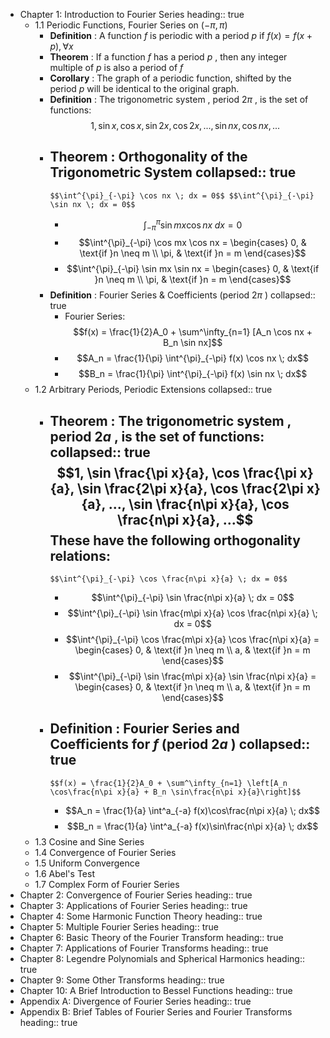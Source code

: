 - Chapter 1: Introduction to Fourier Series
  heading:: true
	- 1.1 Periodic Functions, Fourier Series on $(-\pi, \pi)$
		- **Definition** : A function $f$ is periodic with a period $p$ if $f(x) = f(x+p), \forall x$
		- **Theorem** : If a function $f$ has a period $p$ , then any integer multiple of $p$ is also a period of $f$
		- **Corollary** : The graph of a periodic function, shifted by the period $p$ will be identical to the original graph.
		- **Definition** : The trigonometric system , period $2\pi$ , is the set of functions:
		  $$1, \sin x, \cos x, \sin 2x, \cos 2x, ..., \sin nx, \cos nx, ...$$
		- **Theorem** : Orthogonality of the Trigonometric System
		  collapsed:: true
			-
			  $$\int^{\pi}_{-\pi} \cos nx \; dx = 0$$ $$\int^{\pi}_{-\pi} \sin nx \; dx = 0$$
			-
			  $$\int^{\pi}_{-\pi} \sin mx \cos nx \; dx = 0$$
			-
			  $$\int^{\pi}_{-\pi} \cos mx \cos nx = \begin{cases} 0, & \text{if }n \neq m \\ \pi, & \text{if }n = m \end{cases}$$
			-
			  $$\int^{\pi}_{-\pi} \sin mx \sin nx = \begin{cases} 0, & \text{if }n \neq m \\ \pi, & \text{if }n = m \end{cases}$$
		- **Definition** : Fourier Series & Coefficients (period $2\pi$ )
		  collapsed:: true
			- Fourier Series:
			  $$f(x) = \frac{1}{2}A_0 + \sum^\infty_{n=1} [A_n \cos nx + B_n \sin nx]$$
			-
			  $$A_n = \frac{1}{\pi} \int^{\pi}_{-\pi} f(x) \cos nx \; dx$$
			-
			  $$B_n = \frac{1}{\pi} \int^{\pi}_{-\pi} f(x) \sin nx \; dx$$
	- 1.2 Arbitrary Periods, Periodic Extensions
	  collapsed:: true
		- **Theorem** : The trigonometric system , period $2a$ , is the set of functions:
		  collapsed:: true
		  $$1, \sin \frac{\pi x}{a}, \cos \frac{\pi x}{a}, \sin \frac{2\pi x}{a}, \cos \frac{2\pi x}{a}, ..., \sin \frac{n\pi x}{a}, \cos \frac{n\pi x}{a}, ...$$ These have the following orthogonality relations:
			-
			  $$\int^{\pi}_{-\pi} \cos \frac{n\pi x}{a} \; dx = 0$$
			-
			  $$\int^{\pi}_{-\pi} \sin \frac{n\pi x}{a} \; dx = 0$$
			-
			  $$\int^{\pi}_{-\pi} \sin \frac{m\pi x}{a} \cos \frac{n\pi x}{a} \; dx = 0$$
			-
			  $$\int^{\pi}_{-\pi} \cos \frac{m\pi x}{a} \cos \frac{n\pi x}{a} = \begin{cases} 0, & \text{if }n \neq m \\ a, & \text{if }n = m \end{cases}$$
			-
			  $$\int^{\pi}_{-\pi} \sin \frac{m\pi x}{a} \sin \frac{n\pi x}{a} = \begin{cases} 0, & \text{if }n \neq m \\ a, & \text{if }n = m \end{cases}$$
		- **Definition** : Fourier Series and Coefficients for $f$ (period $2a$ )
		  collapsed:: true
			-
			  $$f(x) = \frac{1}{2}A_0 + \sum^\infty_{n=1} \left[A_n \cos\frac{n\pi x}{a} + B_n \sin\frac{n\pi x}{a}\right]$$
			-
			  $$A_n = \frac{1}{a} \int^a_{-a} f(x)\cos\frac{n\pi x}{a} \; dx$$
			-
			  $$B_n = \frac{1}{a} \int^a_{-a} f(x)\sin\frac{n\pi x}{a} \; dx$$
	- 1.3 Cosine and Sine Series
	- 1.4 Convergence of Fourier Series
	- 1.5 Uniform Convergence
	- 1.6 Abel's Test
	- 1.7 Complex Form of Fourier Series
- Chapter 2: Convergence of Fourier Series
  heading:: true
- Chapter 3: Applications of Fourier Series
  heading:: true
- Chapter 4: Some Harmonic Function Theory
  heading:: true
- Chapter 5: Multiple Fourier Series
  heading:: true
- Chapter 6: Basic Theory of the Fourier Transform
  heading:: true
- Chapter 7: Applications of Fourier Transforms
  heading:: true
- Chapter 8: Legendre Polynomials and Spherical Harmonics
  heading:: true
- Chapter 9: Some Other Transforms
  heading:: true
- Chapter 10: A Brief Introduction to Bessel Functions
  heading:: true
- Appendix A: Divergence of Fourier Series
  heading:: true
- Appendix B: Brief Tables of Fourier Series and Fourier Transforms
  heading:: true